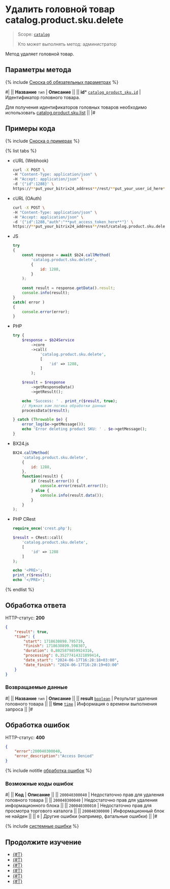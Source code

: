 # Удалить головной товар catalog.product.sku.delete

> Scope: [`catalog`](../../../scopes/permissions.md)
>
> Кто может выполнять метод: администратор

Метод удаляет головной товар. 

## Параметры метода

{% include [Сноска об обязательных параметрах](../../../../_includes/required.md) %}

#|
|| **Название**
`тип` | **Описание** ||
|| **id***
[`catalog_product_sku.id`](../../data-types.md#catalog_product_sku) | Идентификатор головного товара.

Для получения идентификаторов головных товаров необходимо использовать [catalog.product.sku.list](./catalog-product-sku-list.md) ||
|#

## Примеры кода

{% include [Сноска о примерах](../../../../_includes/examples.md) %}

{% list tabs %}

- cURL (Webhook)

    ```bash
    curl -X POST \
    -H "Content-Type: application/json" \
    -H "Accept: application/json" \
    -d '{"id":1288}' \
    https://**put_your_bitrix24_address**/rest/**put_your_user_id_here**/**put_your_webbhook_here**/catalog.product.sku.delete
    ```

- cURL (OAuth)

    ```bash
    curl -X POST \
    -H "Content-Type: application/json" \
    -H "Accept: application/json" \
    -d '{"id":1288,"auth":"**put_access_token_here**"}' \
    https://**put_your_bitrix24_address**/rest/catalog.product.sku.delete
    ```

- JS


    ```js
    try
    {
    	const response = await $b24.callMethod(
    		'catalog.product.sku.delete',
    		{
    			id: 1288,
    		}
    	);
    	
    	const result = response.getData().result;
    	console.info(result);
    }
    catch( error )
    {
    	console.error(error);
    }
    ```

- PHP


    ```php
    try {
        $response = $b24Service
            ->core
            ->call(
                'catalog.product.sku.delete',
                [
                    'id' => 1288,
                ]
            );
    
        $result = $response
            ->getResponseData()
            ->getResult();
    
        echo 'Success: ' . print_r($result, true);
        // Нужная вам логика обработки данных
        processData($result);
    
    } catch (Throwable $e) {
        error_log($e->getMessage());
        echo 'Error deleting product SKU: ' . $e->getMessage();
    }
    ```

- BX24.js

    ```js
    BX24.callMethod(
        'catalog.product.sku.delete',
        {
            id: 1288,
        },
        function(result) {
            if (result.error()) {
                console.error(result.error());
            } else {
                console.info(result.data());
            }
        }
    );
    ```

- PHP CRest

    ```php
    require_once('crest.php');

    $result = CRest::call(
        'catalog.product.sku.delete',
        [
            'id' => 1288
        ]
    );

    echo '<PRE>';
    print_r($result);
    echo '</PRE>';
    ```

{% endlist %}

## Обработка ответа

HTTP-статус: **200**

```json
{
    "result": true,
    "time": {
        "start": 1718630898.795719,
        "finish": 1718630899.598307,
        "duration": 0.8025879859924316,
        "processing": 0.35277414321899414,
        "date_start": "2024-06-17T16:28:18+03:00",
        "date_finish": "2024-06-17T16:28:19+03:00"
    }
}
```

### Возвращаемые данные

#|
|| **Название**
`тип` | **Описание** ||
|| **result**
[`boolean`](../../../data-types.md) | Результат удаления головного товара ||
|| **time**
[`time`](../../../data-types.md) | Информация о времени выполнения запроса ||
|#

## Обработка ошибок

HTTP-статус: **400**

```json
{	
    "error":200040300040,
    "error_description":"Access Denied"
}
```

{% include notitle [обработка ошибок](../../../../_includes/error-info.md) %}

### Возможные коды ошибок

#|
|| **Код** | **Описание** ||
|| `200040300040` | Недостаточно прав для удаления головного товара
|| 
|| `200040300040` | Недостаточно прав для удаления информационного блока
|| 
|| `200040300010` | Недостаточно прав для просмотра торгового каталога
|| 
|| `200040300000` | Информационный блок не найден
|| 
|| `0` | Другие ошибки (например, фатальные ошибки)
|| 
|#

{% include [системные ошибки](../../../../_includes/system-errors.md) %}

## Продолжите изучение

- [{#T}](./catalog-product-sku-add.md)
- [{#T}](./catalog-product-sku-update.md)
- [{#T}](./catalog-product-sku-get.md)
- [{#T}](./catalog-product-sku-list.md)
- [{#T}](./catalog-product-sku-download.md)
- [{#T}](./catalog-product-sku-get-fields-by-filter.md)